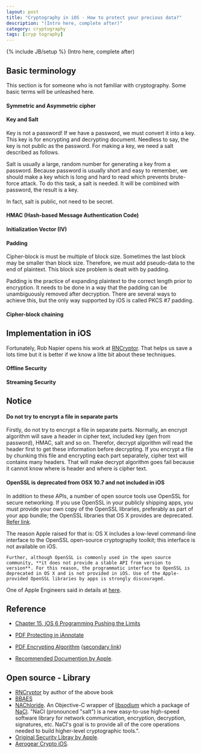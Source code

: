 ```yaml
---
layout: post
title: "Cryptography in iOS - How to protect your precious data?"
description: "(Intro here, complete after)"
category: cryptography
tags: [cryp tography]
---
```

{% include JB/setup %}
(Intro here, complete after)

## Basic terminology
This section is for someone who is not familiar with cryptography. Some basic terms will be unleashed here.

#### Symmetric and Asymmetric cipher


#### Key and Salt
Key is not a password! If we have a password, we must convert it into a key. This key is for encrypting and decrypting document. Needless to say, the key is not public as the password. For making a key, we need a salt described as follows.

Salt is usually a large, random number for generating a key from a password. Because password is usually short and easy to remember, we should make a key which is long and hard to read which prevents brute-force attack. To do this task, a salt is needed. It will be combined with password, the result is a key.

In fact, salt is public, not need to be secret.



#### HMAC (Hash-based Message Authentication Code)


#### Initialization Vector (IV)


#### Padding
Cipher-block is must be multiple of block size. Sometimes the last block may be smaller than block size. Therefore, we must add pseudo-data to the end of plaintext. This block size problem is dealt with by padding.

Padding is the practice of expanding plaintext to the correct length prior to encryption. It needs to be done in a way that the padding can be unambiguously removed after decryption. There are several ways to achieve this, but the only way supported by iOS is called PKCS #7 padding.

#### Cipher-block chaining


## Implementation in iOS
Fortunately, Rob Napier opens his work at [RNCryptor](https://github.com/rnapier/RNCryptor). That helps us save a lots time but it is better if we know a litte bit about these techniques.


#### Offline Security


#### Streaming Security



## Notice
#### Do not try to encrypt a file in separate parts
Firstly, do not try to encrypt a file in separate parts. Normally, an encrypt algorithm will save a header in cipher text, included key (gen from password), HMAC, salt and so on. Therefor, decrypt algorithm will read the header first to get these information before decrypting. If you encrypt a file by chunking this file and encrypting each part separately, cipher text will contains many headers. That will make decrypt algorithm goes fail because it cannot know where is header and where is cipher text. 

#### OpenSSL is deprecated from OSX 10.7 and not included in iOS
In addition to these APIs, a number of open source tools use OpenSSL for secure networking. If you use OpenSSL in your publicly shipping apps, you must provide your own copy of the OpenSSL libraries, preferably as part of your app bundle; the OpenSSL libraries that OS X provides are deprecated. [Refer link](https://developer.apple.com/library/mac/documentation/security/conceptual/cryptoservices/SecureNetworkCommunicationAPIs/SecureNetworkCommunicationAPIs.html).

The reason Apple raised for that is:
	OS X includes a low-level command-line interface to the OpenSSL open-source cryptography toolkit; this interface is not available on iOS.

	Further, although OpenSSL is commonly used in the open source community, **it does not provide a stable API from version to version**. For this reason, the programmatic interface to OpenSSL is deprecated in OS X and is not provided in iOS. Use of the Apple-provided OpenSSL libraries by apps is strongly discouraged.

One of Apple Engineers said in details at [here](http://rentzsch.tumblr.com/post/33696323211/wherein-i-write-apples-technote-about-openssl-on-os-x).

## Reference
- [Chapter 15, iOS 6 Programming Pushing the Limits](http://www.amazon.com/iOS-Programming-Pushing-Limits-Application/dp/1118449959)

- [PDF Protecting in iAnnotate](http://www.branchfire.com/lib-web/html/_security.html)

- [PDF Encrypting Algorithm](http://www.cs.cmu.edu/~dst/Adobe/Gallery/anon21jul01-pdf-encryption.txt) ([secondary link](https://www.dropbox.com/s/0fvg5byv9bx4lix/anon21jul01-pdf-encryption.txt))

- [Recommended Documention by Apple](https://developer.apple.com/library/ios/documentation/Security/Conceptual/Security_Overview/SeeAlso/SeeAlso.html#//apple_ref/doc/uid/TP30000976-CH7-SW1).

## Open source - Library

- [RNCryptor](https://github.com/rnapier/RNCryptor) by author of the above book
- [BBAES](https://github.com/benoitsan/BBAES)
- [NAChloride](https://github.com/gabriel/NAChloride). An Objective-C wrapper of [libsodium](https://github.com/jedisct1/libsodium) which a package of [NaCl](http://nacl.cr.yp.to/). "NaCl (pronounced "salt") is a new easy-to-use high-speed software library for network communication, encryption, decryption, signatures, etc. NaCl's goal is to provide all of the core operations needed to build higher-level cryptographic tools.".
- [Original Security Libray by Apple](http://opensource.apple.com/source/Security/Security-55471/libsecurity_ssl/).
- [Aerogear Crypto iOS](https://github.com/aerogear/aerogear-crypto-ios).




